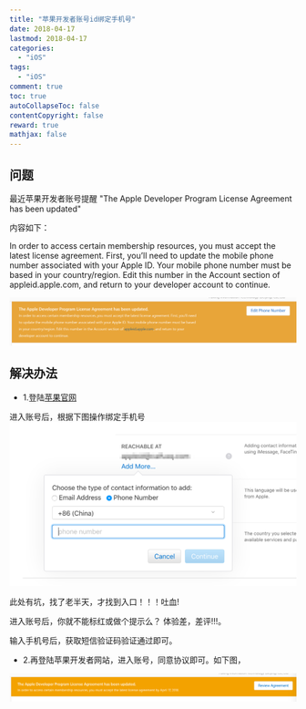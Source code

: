 ```yaml
---
title: "苹果开发者账号id绑定手机号"
date: 2018-04-17
lastmod: 2018-04-17
categories:
  - "iOS"
tags:
  - "iOS"
comment: true
toc: true
autoCollapseToc: false
contentCopyright: false
reward: true
mathjax: false
---
```




## 问题
最近苹果开发者账号提醒 "The Apple Developer Program License Agreement has been updated"

内容如下：

In order to access certain membership resources, you must accept the latest license agreement. First, you’ll need to update the mobile phone number associated with your Apple ID. Your mobile phone number must be based in your country/region. Edit this number in the Account section of appleid.apple.com, and return to your developer account to continue.


![image](/images/post/2018-04-17-ping-guo-kai-fa-zhe-zhang-hao-idbang-ding-shou-ji-hao/1.png) 

## 解决办法
* 1.登陆[苹果官网](https://appleid.apple.com/#!&page=signin)

进入账号后，根据下图操作绑定手机号
![image](/images/post/2018-04-17-ping-guo-kai-fa-zhe-zhang-hao-idbang-ding-shou-ji-hao/2.png) 

此处有坑，找了老半天，才找到入口！！！吐血!

进入账号后，你就不能标红或做个提示么？
		体验差，差评!!!。

输入手机号后，获取短信验证码验证通过即可。

* 2.再登陆苹果开发者网站，进入账号，同意协议即可。如下图，

![image](/images/post/2018-04-17-ping-guo-kai-fa-zhe-zhang-hao-idbang-ding-shou-ji-hao/3.png) 
